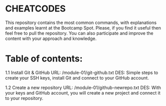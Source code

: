# CHEATCODES
This repository contains the most common commands, with explanations and examples learnt at the Bootcamp Spot. Please, if you find it useful then feel free to pull the repository. You can also participate and improve the content with your approach and knowledge.

# Table of contents: 

1.1 Install Git & GitHub 
URL: /module-01/git-github.txt
DES: Simple steps to create your SSH keys, install Git and connect to your GitHub account.

1.2 Create a new repository
URL: /module-01/github-newrepo.txt
DES: With your keys and GitHub account, you will create a new project and connect it to your repository.